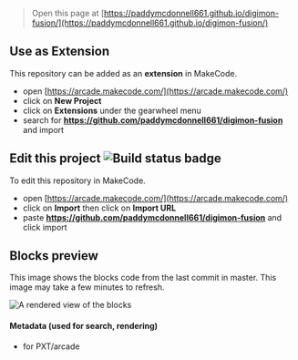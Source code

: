  


> Open this page at [https://paddymcdonnell661.github.io/digimon-fusion/](https://paddymcdonnell661.github.io/digimon-fusion/)

## Use as Extension

This repository can be added as an **extension** in MakeCode.

* open [https://arcade.makecode.com/](https://arcade.makecode.com/)
* click on **New Project**
* click on **Extensions** under the gearwheel menu
* search for **https://github.com/paddymcdonnell661/digimon-fusion** and import

## Edit this project ![Build status badge](https://github.com/paddymcdonnell661/digimon-fusion/workflows/MakeCode/badge.svg)

To edit this repository in MakeCode.

* open [https://arcade.makecode.com/](https://arcade.makecode.com/)
* click on **Import** then click on **Import URL**
* paste **https://github.com/paddymcdonnell661/digimon-fusion** and click import

## Blocks preview

This image shows the blocks code from the last commit in master.
This image may take a few minutes to refresh.

![A rendered view of the blocks](https://github.com/paddymcdonnell661/digimon-fusion/raw/master/.github/makecode/blocks.png)

#### Metadata (used for search, rendering)

* for PXT/arcade
<script src="https://makecode.com/gh-pages-embed.js"></script><script>makeCodeRender("{{ site.makecode.home_url }}", "{{ site.github.owner_name }}/{{ site.github.repository_name }}");</script>
